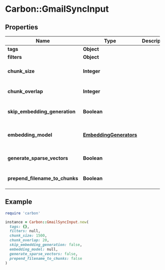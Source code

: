 # Carbon::GmailSyncInput

## Properties

| Name | Type | Description | Notes |
| ---- | ---- | ----------- | ----- |
| **tags** | **Object** |  | [optional] |
| **filters** | **Object** |  |  |
| **chunk_size** | **Integer** |  | [optional][default to 1500] |
| **chunk_overlap** | **Integer** |  | [optional][default to 20] |
| **skip_embedding_generation** | **Boolean** |  | [optional][default to false] |
| **embedding_model** | [**EmbeddingGenerators**](EmbeddingGenerators.md) |  | [optional][default to &#39;OPENAI&#39;] |
| **generate_sparse_vectors** | **Boolean** |  | [optional][default to false] |
| **prepend_filename_to_chunks** | **Boolean** |  | [optional][default to false] |

## Example

```ruby
require 'carbon'

instance = Carbon::GmailSyncInput.new(
  tags: {},
  filters: null,
  chunk_size: 1500,
  chunk_overlap: 20,
  skip_embedding_generation: false,
  embedding_model: null,
  generate_sparse_vectors: false,
  prepend_filename_to_chunks: false
)
```


